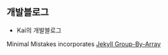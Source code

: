## 개발블로그

- Kai의 개발블로그


Minimal Mistakes incorporates [Jekyll Group-By-Array](https://github.com/mushishi78/jekyll-group-by-array)
